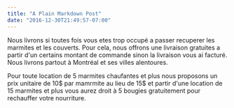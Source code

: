 ```yaml
---
title: "A Plain Markdown Post"
date: "2016-12-30T21:49:57-07:00"
---
```


Nous livrons si toutes fois vous etes trop occupé a passer recuperer les marmites
et les couverts. Pour cela, nous offrons une livraison gratuites a partir d'un
certains montant de commande sinon la livraison vous ai facturé.
Nous livrons partout à Montréal et ses villes alentoures. 

Pour toute location de 5 marmites chaufantes et plus nous proposons un prix 
unitaire de 10$ par mamrmite au lieu de 15$ et partir d'une location de 15 
marmites et plus vous aurez droit à 5 bougies gratuitement pour rechauffer 
votre nourriture.    